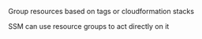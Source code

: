 Group resources based on tags or cloudformation stacks

SSM can use resource groups to act directly on it